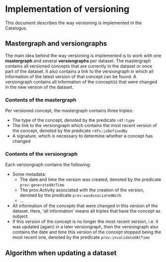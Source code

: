 # Implementation of versioning
This document describes the way versioning is implemented in the Catalogus.

## Mastergraph and versiongraphs
The main idea behind the way versioning is implemented is to work with one **mastergraph** and several **versiongraphs** per dataset. The mastergraph contains all versioned concepts that are currently in the dataset or once part of the dataset. It also contains a link to the versiongraph in which all information of the latest version of that concept can be found. A versiongraph contains all information of the concept(s) that were changed in the new version of the dataset.

### Contents of the mastergraph
Per versioned concept, the mastergraph contains three triples:
- The type of the concept, denoted by the predicate `rdf:type`
- The link to the versiongraph which contains the most recent version of the concept, denoted by the predicate `rdfs:isDefinedBy`
- A signature, which is necessary to determine whether a concept has changed

### Contents of the versiongraph
Each versiongraph contains the following:
- Some metadata:
  - The date and time the version was created, denoted by the predicate `prov:generatedAtTime`
  - The prov:Activity associated with the creation of the version, denoted by the predicate `prov:wasAssociatedWith`
  - ...
- All information of the concepts that were changed in this version of the dataset. Here, 'all information' means all triples that have the concept as subject.
- If this version of the concept is no longer the most recent version, i.e. it was updated (again) in a later versiongraph, then the versiongraph also contains the date and time this version of the concept stopped being the most recent one, denoted by the predicate `prov:invalidatedAtTime`

## Algorithm when updating a dataset
